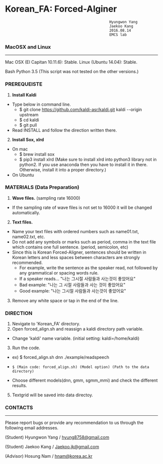 # Korean_FA: Forced-Alginer  
                                                    Hyungwon Yang
                                                    Jaekoo Kang
                                                    2016.08.14
                                                    EMCS lab    

### MacOSX and Linux
----------------------------------------------------------------
Mac OSX (El Capitan 10.11.6): Stable.
Linux (Ubuntu 14.04): Stable.

Bash
Python 3.5
(This script was not tested on the other versions.)


### PREREQUEISTE
1. **Install Kaldi**
 - Type below in command line.
    - $ git clone https://github.com/kaldi-asr/kaldi.git kaldi --origin upstream
    - $ cd kaldi
    - $ git pull 
 - Read INSTALL and follow the direction written there.

2. **Install Sox, xlrd**
 -  On mac
    - $ brew install sox
    - $ pip3 install xlrd (Make sure to install xlrd into python3 library not in python2. If you use anaconda then you have to install it in there. Otherwise, install it into a proper directory.)
 - On Ubuntu


### MATERIALS (Data Preparation)
1. **Wave files.** (sampling rate 16000)
 - If the sampling rate of wave files is not set to 16000 it will be changed automatically.
2. **Text files.**
 - Name your text files with ordered numbers such as name01.txt, name02.txt, etc.
 - Do not add any symbols or marks such as period, comma in the text file which contains one full sentence. (period, semicolon, etc)
 - Since this is Korean Forced-Aligner, sentences should be written in Korean letters and less spaces between characters are strongly recommended.
    - For example, write the sentence as the speaker read, not followed by any grammatical or spacing words rule.
    - If a speaker reads... "나는 그시절 사람들과 사는것이 좋았어요"
    - Bad example: "나는 그 시절 사람들과 사는 것이 좋았어요"
    - Good example: "나는 그시절 사람들과 사는것이 좋았어요"
3. Remove any white space or tap in the end of the line.

### DIRECTION

1. Nevigate to 'Korean_FA' directory.
2. Open forced_align.sh and reassign a kaldi directory path variable.
- Change 'kaldi' name variable. (initial setting: kaldi=/home/kaldi)
3. Run the code. 
 - ex) $ forced_align.sh dnn ./example/readspeech
 -     $ (Main code: forced_align.sh) (Model option) (Path to the data directory)
 - Choose different models(dnn, gmm, sgmm_mmi) and check the different results.
5. Textgrid will be saved into data directoy.

### CONTACTS
---
Please report bugs or provide any recommendation to us through the following email addresses.


(Student) Hyungwon Yang / hyung8758@gmail.com

(Student) Jaekoo Kang / Jaekoo.jk@gmail.com

(Advisor) Hosung Nam / hnam@korea.ac.kr





